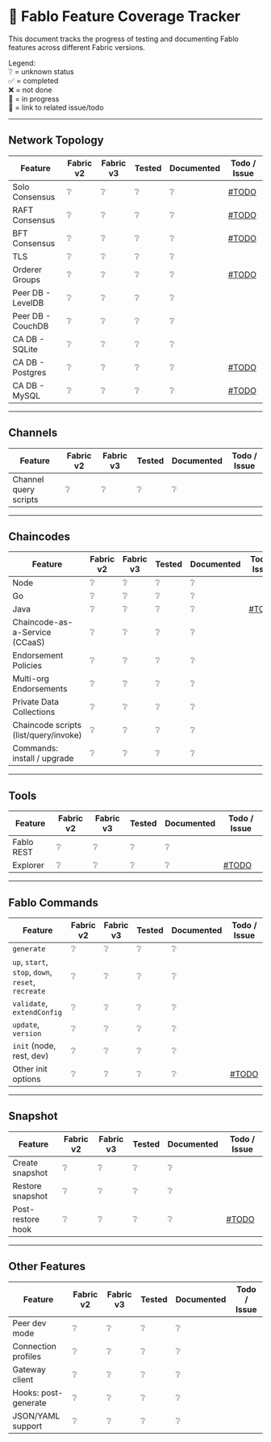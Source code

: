 # 🧪 Fablo Feature Coverage Tracker

This document tracks the progress of testing and documenting Fablo features across different Fabric versions.

Legend:  
❔ = unknown status <br>
✅ = completed  
❌ = not done  
🔄 = in progress  
🔗 = link to related issue/todo  

---

## Network Topology

| Feature                          | Fabric v2 | Fabric v3 | Tested | Documented | Todo / Issue        |
|----------------------------------|-----------|-----------|--------|-------------|----------------------|
| Solo Consensus                   | ❔        | ❔        | ❔     | ❔          | [#TODO](#)           |
| RAFT Consensus                   | ❔        | ❔        | ❔     | ❔          | [#TODO](#)           |
| BFT Consensus                    | ❔        | ❔        | ❔     | ❔          | [#TODO](#)           |
| TLS                              | ❔        | ❔        | ❔     | ❔          |                      |
| Orderer Groups                   | ❔        | ❔        | ❔     | ❔          | [#TODO](#)           |
| Peer DB - LevelDB                | ❔        | ❔        | ❔     | ❔          |                      |
| Peer DB - CouchDB                | ❔        | ❔        | ❔     | ❔          |                      |
| CA DB - SQLite                   | ❔        | ❔        | ❔     | ❔          |                      |
| CA DB - Postgres                 | ❔        | ❔        | ❔     | ❔          | [#TODO](#)           |
| CA DB - MySQL                    | ❔        | ❔        | ❔     | ❔          | [#TODO](#)           |

---

## Channels

| Feature                 | Fabric v2 | Fabric v3 | Tested | Documented | Todo / Issue        |
|-------------------------|-----------|-----------|--------|-------------|----------------------|
| Channel query scripts   | ❔        | ❔        | ❔     | ❔          |                      |

---

## Chaincodes

| Feature                           | Fabric v2 | Fabric v3 | Tested | Documented | Todo / Issue        |
|-----------------------------------|-----------|-----------|--------|-------------|----------------------|
| Node                              | ❔        | ❔        | ❔     | ❔          |                      |
| Go                                | ❔        | ❔        | ❔     | ❔          |                      |
| Java                              | ❔        | ❔        | ❔     | ❔          | [#TODO](#)           |
| Chaincode-as-a-Service (CCaaS)    | ❔        | ❔        | ❔     | ❔          |                      |
| Endorsement Policies              | ❔        | ❔        | ❔     | ❔          |                      |
| Multi-org Endorsements            | ❔        | ❔        | ❔     | ❔          |                      |
| Private Data Collections          | ❔        | ❔        | ❔     | ❔          |                      |
| Chaincode scripts (list/query/invoke) | ❔    | ❔        | ❔     | ❔          |                      |
| Commands: install / upgrade       | ❔        | ❔        | ❔     | ❔          |                      |

---

## Tools

| Feature       | Fabric v2 | Fabric v3 | Tested | Documented | Todo / Issue        |
|---------------|-----------|-----------|--------|-------------|----------------------|
| Fablo REST    | ❔        | ❔        | ❔     | ❔          |                      |
| Explorer      | ❔        | ❔        | ❔     | ❔          | [#TODO](#)           |

---

## Fablo Commands

| Feature                                | Fabric v2 | Fabric v3 | Tested | Documented | Todo / Issue        |
|----------------------------------------|-----------|-----------|--------|-------------|----------------------|
| `generate`                             | ❔        | ❔        | ❔     | ❔          |                      |
| `up`, `start`, `stop`, `down`, `reset`, `recreate` | ❔ | ❔ | ❔ | ❔  |                      |
| `validate`, `extendConfig`             | ❔        | ❔        | ❔     | ❔          |                      |
| `update`, `version`                    | ❔        | ❔        | ❔     | ❔          |                      |
| `init` (node, rest, dev)               | ❔        | ❔        | ❔     | ❔          |                      |
| Other init options                     | ❔        | ❔        | ❔     | ❔          | [#TODO](#)           |

---

## Snapshot

| Feature               | Fabric v2 | Fabric v3 | Tested | Documented | Todo / Issue        |
|------------------------|-----------|-----------|--------|-------------|----------------------|
| Create snapshot        | ❔        | ❔        | ❔     | ❔          |                      |
| Restore snapshot       | ❔        | ❔        | ❔     | ❔          |                      |
| Post-restore hook      | ❔        | ❔        | ❔     | ❔          | [#TODO](#)           |

---

## Other Features

| Feature                | Fabric v2 | Fabric v3 | Tested | Documented | Todo / Issue        |
|------------------------|-----------|-----------|--------|-------------|----------------------|
| Peer dev mode          | ❔        | ❔        | ❔     | ❔          |                      |
| Connection profiles    | ❔        | ❔        | ❔     | ❔          |                      |
| Gateway client         | ❔        | ❔        | ❔     | ❔          |                      |
| Hooks: post-generate   | ❔        | ❔        | ❔     | ❔          |                      |
| JSON/YAML support      | ❔        | ❔        | ❔     | ❔          |                      |